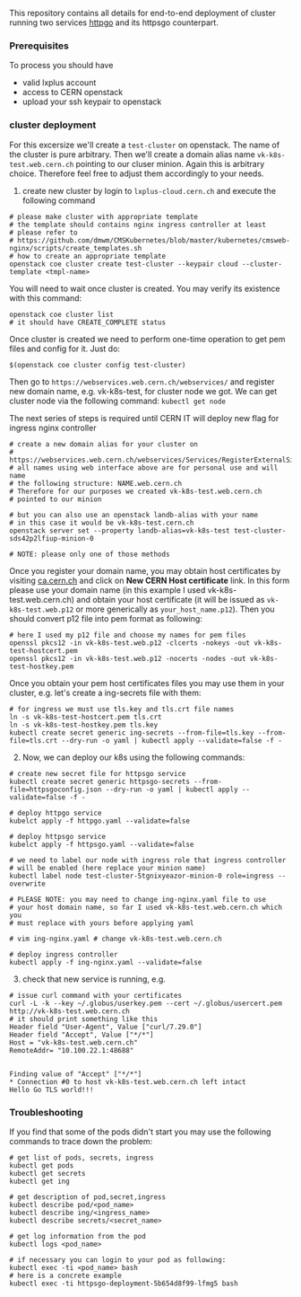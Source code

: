 This repository contains all details for end-to-end deployment
of cluster running two services 
[httpgo](https://github.com/dmwm/CMSKubernetes/tree/master/docker/httpgo)
and its httpsgo counterpart.

### Prerequisites
To process you should have
- valid lxplus account
- access to CERN openstack
- upload your ssh keypair to openstack

### cluster deployment
For this excersize we'll create a `test-cluster` on openstack.
The name of the cluster is pure arbitrary. Then we'll create
a domain alias name `vk-k8s-test.web.cern.ch` pointing to
our cluser minion. Again this is arbitrary choice. Therefore
feel free to adjust them accordingly to your needs.

1. create new cluster by login to `lxplus-cloud.cern.ch` and execute the
   following command

```
# please make cluster with appropriate template
# the template should contains nginx ingress controller at least
# please refer to
# https://github.com/dmwm/CMSKubernetes/blob/master/kubernetes/cmsweb-nginx/scripts/create_templates.sh
# how to create an appropriate template
openstack coe cluster create test-cluster --keypair cloud --cluster-template <tmpl-name>
```

You will need to wait once cluster is created. You may verify its existence
with this command:
```
openstack coe cluster list
# it should have CREATE_COMPLETE status
```

Once cluster is created we need to perform one-time operation to get pem files
and config for it. Just do:
```
$(openstack coe cluster config test-cluster)
```

Then go to `https://webservices.web.cern.ch/webservices/` and register new
domain name, e.g. vk-k8s-test, for cluster node we got. We can get cluster node via
the following command:
`
kubectl get node
`

The next series of steps is required until CERN IT will deploy new flag for
ingress nginx controller
```
# create a new domain alias for your cluster on
# https://webservices.web.cern.ch/webservices/Services/RegisterExternalSite/Default.aspx
# all names using web interface above are for personal use and will name
# the following structure: NAME.web.cern.ch
# Therefore for our purposes we created vk-k8s-test.web.cern.ch
# pointed to our minion

# but you can also use an openstack landb-alias with your name
# in this case it would be vk-k8s-test.cern.ch
openstack server set --property landb-alias=vk-k8s-test test-cluster-sds42p2lfiup-minion-0

# NOTE: please only one of those methods
```

Once you register your domain name, you may obtain host certificates
by visiting [ca.cern.ch](https://ca.cern.ch/ca/) and click on
**New CERN Host certificate** link. In this form please use your
domain name (in this example I used vk-k8s-test.web.cern.ch)
and obtain your host certificate (it will be issued as `vk-k8s-test.web.p12`
or more generically as `your_host_name.p12`). Then you should convert p12
file into pem format as following:
```
# here I used my p12 file and choose my names for pem files
openssl pkcs12 -in vk-k8s-test.web.p12 -clcerts -nokeys -out vk-k8s-test-hostcert.pem
openssl pkcs12 -in vk-k8s-test.web.p12 -nocerts -nodes -out vk-k8s-test-hostkey.pem
```

Once you obtain your pem host certificates files you may use them
in your cluster, e.g. let's create a ing-secrets file with them:
```
# for ingress we must use tls.key and tls.crt file names
ln -s vk-k8s-test-hostcert.pem tls.crt
ln -s vk-k8s-test-hostkey.pem tls.key
kubectl create secret generic ing-secrets --from-file=tls.key --from-file=tls.crt --dry-run -o yaml | kubectl apply --validate=false -f -
```

2. Now, we can deploy our k8s using the following commands:
```
# create new secret file for httpsgo service
kubectl create secret generic httpsgo-secrets --from-file=httpsgoconfig.json --dry-run -o yaml | kubectl apply --validate=false -f -

# deploy httpgo service
kubelct apply -f httpgo.yaml --validate=false

# deploy httpsgo service
kubelct apply -f httpsgo.yaml --validate=false

# we need to label our node with ingress role that ingress controller
# will be enabled (here replace your minion name)
kubectl label node test-cluster-5tgnixyeazor-minion-0 role=ingress --overwrite

# PLEASE NOTE: you may need to change ing-nginx.yaml file to use
# your host domain name, so far I used vk-k8s-test.web.cern.ch which you
# must replace with yours before applying yaml

# vim ing-nginx.yaml # change vk-k8s-test.web.cern.ch

# deploy ingress controller
kubectl apply -f ing-nginx.yaml --validate=false
```

3. check that new service is running, e.g. 
```
# issue curl command with your certificates
curl -L -k --key ~/.globus/userkey.pem --cert ~/.globus/usercert.pem http://vk-k8s-test.web.cern.ch
# it should print something like this
Header field "User-Agent", Value ["curl/7.29.0"]
Header field "Accept", Value ["*/*"]
Host = "vk-k8s-test.web.cern.ch"
RemoteAddr= "10.100.22.1:48688"


Finding value of "Accept" ["*/*"]
* Connection #0 to host vk-k8s-test.web.cern.ch left intact
Hello Go TLS world!!!
```

### Troubleshooting
If you find that some of the pods didn't start you may use the following
commands to trace down the problem:
```
# get list of pods, secrets, ingress
kubectl get pods
kubectl get secrets
kubectl get ing

# get description of pod,secret,ingress
kubectl describe pod/<pod_name>
kubectl describe ing/<ingress_name>
kubectl describe secrets/<secret_name>

# get log information from the pod
kubectl logs <pod_name>

# if necessary you can login to your pod as following:
kubectl exec -ti <pod_name> bash
# here is a concrete example
kubectl exec -ti httpsgo-deployment-5b654d8f99-lfmg5 bash
```
